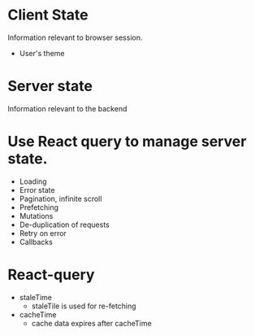 # Client State
Information relevant to browser session.
* User's theme

# Server state
Information relevant to the backend

# Use React query to manage server state.
* Loading
* Error state
* Pagination, infinite scroll
* Prefetching
* Mutations
* De-duplication of requests
* Retry on error
* Callbacks

# React-query
* staleTime
  * staleTile is used for re-fetching
* cacheTime
  * cache data expires after cacheTime
